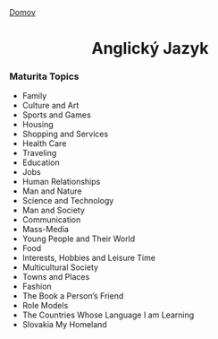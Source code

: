 <div align="center">
<div align="left">
    <a href="/README.md">Domov</a>
</div>

# Anglický Jazyk

</div>

### Maturita Topics
- Family
- Culture and Art
- Sports and Games
- Housing
- Shopping and Services
- Health Care
- Traveling
- Education
- Jobs
- Human Relationships
- Man and Nature
- Science and Technology
- Man and Society
- Communication
- Mass-Media
- Young People and Their World
- Food
- Interests, Hobbies and Leisure Time
- Multicultural Society
- Towns and Places
- Fashion
- The Book a Person’s Friend
- Role Models
- The Countries Whose Language I am Learning
- Slovakia My Homeland